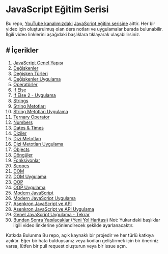 # JavaScript Eğitim Serisi

Bu repo, [YouTube kanalımızdaki](https://www.youtube.com/channel/UCgZOWIieKTtemNhAa-3S0Ow "YouTube kanalımızdaki") [JavaScript eğitim serisine](https://www.youtube.com/watch?v=to1v3t5WisA&list=PLdz-gps4GThx8ShOctECPgFZNoH09hX6b "JavaScript eğitim serisine") aittir. Her bir video için oluşturulmuş olan ders notları ve uygulamalar burada bulunabilir. İlgili video linklerini aşağıdaki başlıklara tıklayarak ulaşabilirsiniz.

## # İçerikler

1. [JavaScript Genel Yapısı](https://www.youtube.com/watch?v=5tuM_-oxY4o&t "JavaScript Genel Yapısı")
2. [Değişkenler](https://www.youtube.com/watch?v=QIZ6wNMcUfk&t "Değişkenler")
3. [Değişken Türleri](https://www.youtube.com/watch?v=yQfT1Tn0JKI&t "Değişken Türleri")
4. [Değişkenler Uygulama](https://www.youtube.com/watch?v=6-PYoxwD3K8&t "Değişkenler Uygulama")
5. [Operatörler](https://www.youtube.com/watch?v=fysrHTco_t4 "Operatörler")
6. [If Else](https://www.youtube.com/watch?v=baatirNCPys "If Else")
7. [If Else 2 - Uygulama](https://www.youtube.com/watch?v=Adeg5SJQrEE&t "If Else 2 - Uygulama")
8. [Strings](https://www.youtube.com/watch?v=xcI0JT3NqxE "Strings")
9. [String Metotları](https://www.youtube.com/watch?v=ROAvCnlDGRQ "String Metotları")
10. [String Metotları Uygulama](https://www.youtube.com/watch?v=-VpwkjC2ft4&t "String Metotları Uygulama")
11. [Ternary Operator](https://www.youtube.com/watch?v=5BZo2qmCDJI "Ternary Operator")
12. [Numbers](https://www.youtube.com/watch?v=mRTCEuaK-S4 "Numbers")
13. [Dates & Times](https://www.youtube.com/watch?v=wPCBRNAd3Yg "Dates & Times")
14. [Diziler](https://youtu.be/gyyRilQEvK4 "Diziler")
15. [Dizi Metotları](https://youtu.be/wxse9etQwBc "Dizi Metotları")
16. [Dizi Metotları Uygulama](https://youtu.be/X0WIcKiSXd0 "Dizi Metotları Uygulama")
17. [Objects](https://youtu.be/Nco8AczUTg0 "Objects")
18. [Döngüler](https://www.youtube.com/watch?v=mA9xRZEPexU "Döngüler")
19. [Fonksiyonlar](https://www.youtube.com/watch?v=48HeG1-zDmo "Fonksiyonlar")
20. [Scopes](https://www.youtube.com/watch?v=mRcMCi10MMw "Scopes")
21. [DOM](https://www.youtube.com/watch?v=CJsm5CUNJMw&t "DOM")
22. [DOM Uygulama](https://www.youtube.com/watch?v=JECk8EvNM18&t "DOM Uygulama")
23. [OOP](https://www.youtube.com/watch?v=dNBEOFXAlbI&t "OOP")
24. [OOP Uygulama](https://youtu.be/BKGbAHpPfps "OOP Uygulama")
25. [Modern JavaScript](https://www.youtube.com/watch?v=cG06CqQ3ZHI&t "Modern JavaScript")
26. [Modern JavaScript Uygulama](https://youtu.be/7tZuqQpERDg "Modern JavaScript Uygulama")
27. [Asenkron JavaScript ve API](https://youtu.be/ZkGpNadhfIc "Asenkron JavaScript ve API")
28. [Asenkron JavaScript ve API Uygulama](https://www.youtube.com/watch?v=ftiCBKQx3SY&t "Asenkron JavaScript ve API Uygulama")
29. [Genel JavaScript Uygulama - Tekrar](https://www.youtube.com/watch?v=_iIeq-mcN8E "Genel JavaScript Uygulama - Tekrar")
30. [Bundan Sonra Yapılacaklar (Yeni Yol Haritası)](https://www.youtube.com/watch?v=RfJQKodLn4I "Bundan Sonra Yapılacaklar (Yeni Yol Haritası)")
    Not: Yukarıdaki başlıklar ilgili video linklerine yönlendirecek şekilde ayarlanacaktır.

Katkıda Bulunma
Bu repo, açık kaynaklı bir projedir ve her türlü katkıya açıktır. Eğer bir hata bulduysanız veya kodları geliştirmek için bir öneriniz varsa, lütfen bir pull request oluşturun veya bir issue açın.
